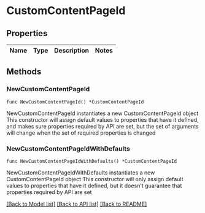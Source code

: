 # CustomContentPageId

## Properties

Name | Type | Description | Notes
------------ | ------------- | ------------- | -------------

## Methods

### NewCustomContentPageId

`func NewCustomContentPageId() *CustomContentPageId`

NewCustomContentPageId instantiates a new CustomContentPageId object
This constructor will assign default values to properties that have it defined,
and makes sure properties required by API are set, but the set of arguments
will change when the set of required properties is changed

### NewCustomContentPageIdWithDefaults

`func NewCustomContentPageIdWithDefaults() *CustomContentPageId`

NewCustomContentPageIdWithDefaults instantiates a new CustomContentPageId object
This constructor will only assign default values to properties that have it defined,
but it doesn't guarantee that properties required by API are set


[[Back to Model list]](../README.md#documentation-for-models) [[Back to API list]](../README.md#documentation-for-api-endpoints) [[Back to README]](../README.md)


